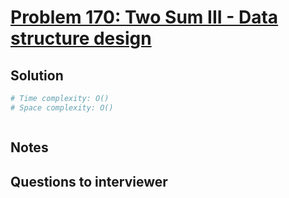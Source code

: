 # [Problem 170: Two Sum III - Data structure design](https://leetcode.com/problems/two-sum-iii-data-structure-design/)

## Solution

```py
# Time complexity: O()
# Space complexity: O()



```

## Notes

## Questions to interviewer
